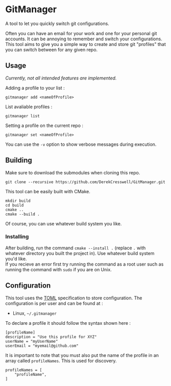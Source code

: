 # GitManager

A tool to let you quickly switch git configurations.

Often you can have an email for your work and one for your personal git accounts. It can be annoying to remember and switch your configurations.
This tool aims to give you a simple way to create and store git "profiles" that you can switch between for any given repo.

## Usage

*Currently, not all intended features are implemented.*

Adding a profile to your list :

```
gitmanager add <nameOfProfile>
```

List avaliable profiles :

```
gitmanager list
```

Setting a profile on the current repo :

```
gitmanager set <nameOfProfile>
```

You can use the `-v` option to show verbose messages during execution.

## Building

Make sure to download the submodules when cloning this repo.

```
git clone --recursive https://github.com/DerekCresswell/GitManager.git
```

This tool can be easily built with CMake.

```
mkdir build
cd build
cmake ..
cmake --build .
```

Of course, you can use whatever build system you like.

### Installing

After building, run the command `cmake --install .` (replace `.` with whatever directory you built the project in). Use whatever build system you'd like.\
If you recieve an error first try running the command as a root user such as running the command with `sudo` if you are on Unix.

## Configuration

This tool uses the [TOML](https://toml.io/) specification to store configuration. The configuration is per user and can be found at :

* Linux, `~/.gitmanager`

To declare a profile it should follow the syntax shown here :

```
[profileName]
description = "Use this profile for XYZ"
userName = "myUserName"
userEmail = "myemail@github.com"
```

It is important to note that you must also put the name of the profile in an array called `profileNames`. This is used for discovery.

```
profileNames = [
    "profileName",
]
```
